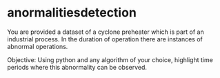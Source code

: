 # anormalitiesdetection

You are provided a dataset of a cyclone preheater which is part of an industrial process. In the duration of operation there are instances of abnormal operations.

Objective:
Using python and any algorithm of your choice, highlight time periods where this abnormality can be observed.
